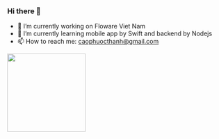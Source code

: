 ### Hi there 👋

- 🔭 I’m currently working on Floware Viet Nam
- 🌱 I’m currently learning mobile app by Swift and backend by Nodejs
- 📫 How to reach me: caophuocthanh@gmail.com

<img height="180em" src="https://github-readme-stats.vercel.app/api?username=caophuocthanh&show_icons=true&hide_border=true&&count_private=true&include_all_commits=true" />
